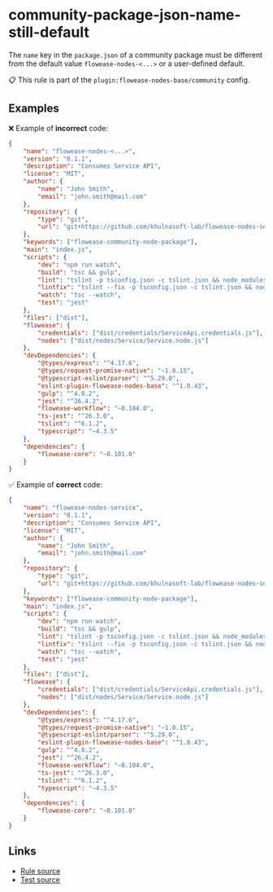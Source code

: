 [//]: # "File generated from a template. Do not edit this file directly."

# community-package-json-name-still-default

The `name` key in the `package.json` of a community package must be different from the default value `flowease-nodes-<...>` or a user-defined default.

📋 This rule is part of the `plugin:flowease-nodes-base/community` config.

## Examples

❌ Example of **incorrect** code:

```json
{
	"name": "flowease-nodes-<...>",
	"version": "0.1.1",
	"description": "Consumes Service API",
	"license": "MIT",
	"author": {
		"name": "John Smith",
		"email": "john.smith@mail.com"
	},
	"repository": {
		"type": "git",
		"url": "git+https://github.com/khulnasoft-lab/flowease-nodes-service.git"
	},
	"keywords": ["flowease-community-node-package"],
	"main": "index.js",
	"scripts": {
		"dev": "npm run watch",
		"build": "tsc && gulp",
		"lint": "tslint -p tsconfig.json -c tslint.json && node_modules/eslint/bin/eslint.js ./nodes",
		"lintfix": "tslint --fix -p tsconfig.json -c tslint.json && node_modules/eslint/bin/eslint.js --fix ./nodes",
		"watch": "tsc --watch",
		"test": "jest"
	},
	"files": ["dist"],
	"flowease": {
		"credentials": ["dist/credentials/ServiceApi.credentials.js"],
		"nodes": ["dist/nodes/Service/Service.node.js"]
	},
	"devDependencies": {
		"@types/express": "^4.17.6",
		"@types/request-promise-native": "~1.0.15",
		"@typescript-eslint/parser": "^5.29.0",
		"eslint-plugin-flowease-nodes-base": "^1.0.43",
		"gulp": "^4.0.2",
		"jest": "^26.4.2",
		"flowease-workflow": "~0.104.0",
		"ts-jest": "^26.3.0",
		"tslint": "^6.1.2",
		"typescript": "~4.3.5"
	},
	"dependencies": {
		"flowease-core": "~0.101.0"
	}
}
```

✅ Example of **correct** code:

```json
{
	"name": "flowease-nodes-service",
	"version": "0.1.1",
	"description": "Consumes Service API",
	"license": "MIT",
	"author": {
		"name": "John Smith",
		"email": "john.smith@mail.com"
	},
	"repository": {
		"type": "git",
		"url": "git+https://github.com/khulnasoft-lab/flowease-nodes-service.git"
	},
	"keywords": ["flowease-community-node-package"],
	"main": "index.js",
	"scripts": {
		"dev": "npm run watch",
		"build": "tsc && gulp",
		"lint": "tslint -p tsconfig.json -c tslint.json && node_modules/eslint/bin/eslint.js ./nodes",
		"lintfix": "tslint --fix -p tsconfig.json -c tslint.json && node_modules/eslint/bin/eslint.js --fix ./nodes",
		"watch": "tsc --watch",
		"test": "jest"
	},
	"files": ["dist"],
	"flowease": {
		"credentials": ["dist/credentials/ServiceApi.credentials.js"],
		"nodes": ["dist/nodes/Service/Service.node.js"]
	},
	"devDependencies": {
		"@types/express": "^4.17.6",
		"@types/request-promise-native": "~1.0.15",
		"@typescript-eslint/parser": "^5.29.0",
		"eslint-plugin-flowease-nodes-base": "^1.0.43",
		"gulp": "^4.0.2",
		"jest": "^26.4.2",
		"flowease-workflow": "~0.104.0",
		"ts-jest": "^26.3.0",
		"tslint": "^6.1.2",
		"typescript": "~4.3.5"
	},
	"dependencies": {
		"flowease-core": "~0.101.0"
	}
}
```

## Links

- [Rule source](../../lib/rules/community-package-json-name-still-default.ts)
- [Test source](../../tests/community-package-json-name-still-default.test.ts)

